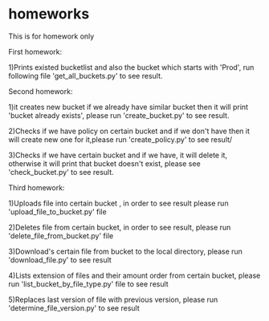 # homeworks
This is for homework only

First homework:
  
1)Prints existed bucketlist and also the  bucket which starts with 'Prod',
run following file 'get_all_buckets.py'  to see result.

Second homework:
  
1)it creates new bucket if we already have similar bucket then it will print
  'bucket already exists', please run 'create_bucket.py' to see result.

2)Checks if we have policy on certain bucket and if we don't have then it will 
create new one for it,please run 'create_policy.py' to see result/

3)Checks if we have certain bucket and if we have, it will delete it,
otherwise it will print that bucket doesn't exist, please see 'check_bucket.py' to see result.


Third homework:

1)Uploads file into certain bucket , in order to see result please run 'upload_file_to_bucket.py' file

2)Deletes file from certain bucket, in order to see result, please run 'delete_file_from_bucket.py' file

3)Download's certain file from bucket to the local directory, please run 'download_file.py' to see result

4)Lists extension of files and their amount order from certain bucket, please run 'list_bucket_by_file_type.py' file to see result

5)Replaces last version of file with previous version, please run 'determine_file_version.py' to see result
